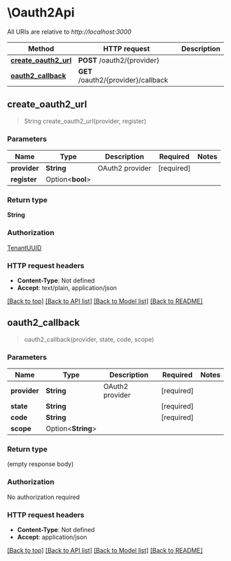 # \Oauth2Api

All URIs are relative to *http://localhost:3000*

Method | HTTP request | Description
------------- | ------------- | -------------
[**create_oauth2_url**](Oauth2Api.md#create_oauth2_url) | **POST** /oauth2/{provider} | 
[**oauth2_callback**](Oauth2Api.md#oauth2_callback) | **GET** /oauth2/{provider}/callback | 



## create_oauth2_url

> String create_oauth2_url(provider, register)


### Parameters


Name | Type | Description  | Required | Notes
------------- | ------------- | ------------- | ------------- | -------------
**provider** | **String** | OAuth2 provider | [required] |
**register** | Option<**bool**> |  |  |

### Return type

**String**

### Authorization

[TenantUUID](../README.md#TenantUUID)

### HTTP request headers

- **Content-Type**: Not defined
- **Accept**: text/plain, application/json

[[Back to top]](#) [[Back to API list]](../README.md#documentation-for-api-endpoints) [[Back to Model list]](../README.md#documentation-for-models) [[Back to README]](../README.md)


## oauth2_callback

> oauth2_callback(provider, state, code, scope)


### Parameters


Name | Type | Description  | Required | Notes
------------- | ------------- | ------------- | ------------- | -------------
**provider** | **String** | OAuth2 provider | [required] |
**state** | **String** |  | [required] |
**code** | **String** |  | [required] |
**scope** | Option<**String**> |  |  |

### Return type

 (empty response body)

### Authorization

No authorization required

### HTTP request headers

- **Content-Type**: Not defined
- **Accept**: application/json

[[Back to top]](#) [[Back to API list]](../README.md#documentation-for-api-endpoints) [[Back to Model list]](../README.md#documentation-for-models) [[Back to README]](../README.md)

